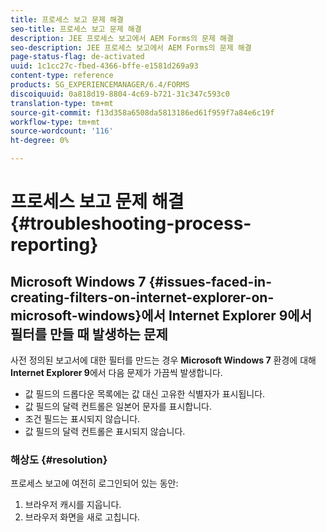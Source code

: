 ```yaml
---
title: 프로세스 보고 문제 해결
seo-title: 프로세스 보고 문제 해결
description: JEE 프로세스 보고에서 AEM Forms의 문제 해결
seo-description: JEE 프로세스 보고에서 AEM Forms의 문제 해결
page-status-flag: de-activated
uuid: 1c1cc27c-fbed-4366-bffe-e1581d269a93
content-type: reference
products: SG_EXPERIENCEMANAGER/6.4/FORMS
discoiquuid: 0a818d19-8804-4c69-b721-31c347c593c0
translation-type: tm+mt
source-git-commit: f13d358a6508da5813186ed61f959f7a84e6c19f
workflow-type: tm+mt
source-wordcount: '116'
ht-degree: 0%

---
```



# 프로세스 보고 문제 해결 {#troubleshooting-process-reporting}

## Microsoft Windows 7 {#issues-faced-in-creating-filters-on-internet-explorer-on-microsoft-windows}에서 Internet Explorer 9에서 필터를 만들 때 발생하는 문제

사전 정의된 보고서에 대한 필터를 만드는 경우 **Microsoft Windows 7** 환경에 대해 **Internet Explorer 9**&#x200B;에서 다음 문제가 가끔씩 발생합니다.

* 값 필드의 드롭다운 목록에는 값 대신 고유한 식별자가 표시됩니다.
* 값 필드의 달력 컨트롤은 일본어 문자를 표시합니다.
* 조건 필드는 표시되지 않습니다.
* 값 필드의 달력 컨트롤은 표시되지 않습니다.

### 해상도 {#resolution}

프로세스 보고에 여전히 로그인되어 있는 동안:

1. 브라우저 캐시를 지웁니다.
1. 브라우저 화면을 새로 고칩니다.


